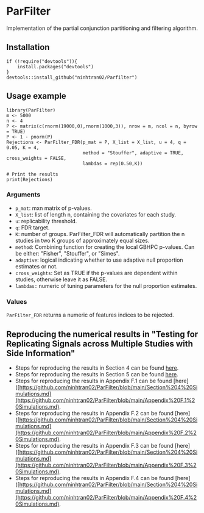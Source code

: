# ParFilter
 Implementation of the partial conjunction partitioning and filtering algorithm.

 ## Installation
```
if (!require("devtools")){
    install.packages("devtools")
}
devtools::install_github("ninhtran02/Parfilter")
```

 ## Usage example
 ```
library(ParFilter)
m <- 5000
n <- 4
P <- matrix(c(rnorm(19000,0),rnorm(1000,3)), nrow = m, ncol = n, byrow = TRUE)
P <- 1 - pnorm(P)
Rejections <- ParFilter_FDR(p_mat = P, X_list = X_list, u = 4, q = 0.05, K = 4,
                             method = "Stouffer", adaptive = TRUE, cross_weights = FALSE,
                             lambdas = rep(0.50,K))

# Print the results
print(Rejections)
```
### Arguments
- `p_mat`: mxn matrix of p-values.
- `X_list`: list of length n, containing the covariates for each study.
- `u`: replicability threshold.
- `q`: FDR target.
- `K`: number of groups. ParFilter_FDR will automatically partition the n studies in two K groups of approximately equal sizes.
- `method`: Combining function for creating the local GBHPC p-values. Can be either: "Fisher", "Stouffer", or "Simes".
- `adaptive`:  logical indicating whether to use adaptive null proportion estimates or not.
- `cross_weights`: Set as TRUE if the p-values are dependent within studies, otherwise leave it as FALSE.
- `lambdas:` numeric of tuning parameters for the null proportion estimates.

### Values
`ParFilter_FDR` returns a numeric of features indices to be rejected.

## Reproducing the numerical results in "Testing for Replicating Signals across Multiple Studies with Side Information"

- Steps for reproducing the results in Section 4 can be found [here](https://github.com/ninhtran02/ParFilter/blob/main/Section%204%20Simulations.md).
- Steps for reproducing the results in Section 5 can be found [here](https://github.com/ninhtran02/ParFilter/blob/main/Section%204%20Simulations.md).
- Steps for reproducing the results in Appendix F.1 can be found [here]([https://github.com/ninhtran02/ParFilter/blob/main/Section%204%20Simulations.md](https://github.com/ninhtran02/ParFilter/blob/main/Appendix%20F.1%20Simulations.md).
- Steps for reproducing the results in Appendix F.2 can be found [here]([https://github.com/ninhtran02/ParFilter/blob/main/Section%204%20Simulations.md](https://github.com/ninhtran02/ParFilter/blob/main/Appendix%20F.2%20Simulations.md).
- Steps for reproducing the results in Appendix F.3 can be found [here]([https://github.com/ninhtran02/ParFilter/blob/main/Section%204%20Simulations.md](https://github.com/ninhtran02/ParFilter/blob/main/Appendix%20F.3%20Simulations.md).
- Steps for reproducing the results in Appendix F.4 can be found [here]([https://github.com/ninhtran02/ParFilter/blob/main/Section%204%20Simulations.md](https://github.com/ninhtran02/ParFilter/blob/main/Appendix%20F.4%20Simulations.md).
